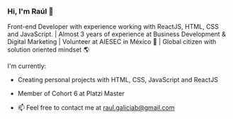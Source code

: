 ### Hi, I'm Raúl 🙌

Front-end Developer with experience working with ReactJS, HTML, CSS and JavaScript. | Almost 3 years of experience at Business Development & Digital Marketing | Volunteer at AIESEC in México 💙 | Global citizen with solution oriented mindset 🌎

I'm currently:

* Creating personal projects with HTML, CSS, JavaScript and ReactJS
* Member of Cohort 6 at Platzi Master


* 📫 Feel free to contact me at raul.galiciab@gmail.com
